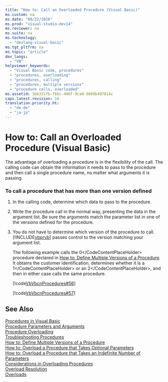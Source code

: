 ```yaml
---
title: "How to: Call an Overloaded Procedure (Visual Basic)"
ms.custom: na
ms.date: "09/22/2016"
ms.prod: "visual-studio-dev14"
ms.reviewer: na
ms.suite: na
ms.technology: 
  - "devlang-visual-basic"
ms.tgt_pltfrm: na
ms.topic: "article"
dev_langs: 
  - "VB"
helpviewer_keywords: 
  - "Visual Basic code, procedures"
  - "procedures, overloading"
  - "procedures, calling"
  - "procedures, multiple versions"
  - "procedure calls, overloaded"
ms.assetid: 3bb331fb-f6bc-406f-9ca0-9609b497014c
caps.latest.revision: 16
translation.priority.ht: 
  - "de-de"
  - "ja-jp"
---
```

# How to: Call an Overloaded Procedure (Visual Basic)
The advantage of overloading a procedure is in the flexibility of the call. The calling code can obtain the information it needs to pass to the procedure and then call a single procedure name, no matter what arguments it is passing.  
  
### To call a procedure that has more than one version defined  
  
1.  In the calling code, determine which data to pass to the procedure.  
  
2.  Write the procedure call in the normal way, presenting the data in the argument list. Be sure the arguments match the parameter list in one of the versions defined for the procedure.  
  
3.  You do not have to determine which version of the procedure to call. [!INCLUDE[vbprvb](../vs140/includes/vbprvb_md.md)] passes control to the version matching your argument list.  
  
     The following example calls the <CodeContentPlaceHolder>0\</CodeContentPlaceHolder> procedure declared in [How to: Define Multiple Versions of a Procedure](../vs140/how-to--define-multiple-versions-of-a-procedure--visual-basic-.md). It obtains the customer identification, determines whether it is a <CodeContentPlaceHolder>1\</CodeContentPlaceHolder> or an <CodeContentPlaceHolder>2\</CodeContentPlaceHolder>, and then in either case calls the same procedure.  
  
     [!code[VbVbcnProcedures#56](../vs140/codesnippet/VisualBasic/how-to--call-an-overloaded-procedure--visual-basic-_1.vb)]  
  
     [!code[VbVbcnProcedures#57](../vs140/codesnippet/VisualBasic/how-to--call-an-overloaded-procedure--visual-basic-_2.vb)]  
  
## See Also  
 [Procedures in Visual Basic](../vs140/procedures-in-visual-basic.md)   
 [Procedure Parameters and Arguments](../vs140/procedure-parameters-and-arguments--visual-basic-.md)   
 [Procedure Overloading](../vs140/procedure-overloading--visual-basic-.md)   
 [Troubleshooting Procedures](../vs140/troubleshooting-procedures--visual-basic-.md)   
 [How to: Define Multiple Versions of a Procedure](../vs140/how-to--define-multiple-versions-of-a-procedure--visual-basic-.md)   
 [How to: Overload a Procedure that Takes Optional Parameters](../vs140/how-to--overload-a-procedure-that-takes-optional-parameters--visual-basic-.md)   
 [How to: Overload a Procedure that Takes an Indefinite Number of Parameters](../vs140/how-to--overload-a-procedure-that-takes-an-indefinite-number-of-parameters--visual-basic-.md)   
 [Considerations in Overloading Procedures](../vs140/considerations-in-overloading-procedures--visual-basic-.md)   
 [Overload Resolution](../vs140/overload-resolution--visual-basic-.md)   
 [Overloads](../vs140/overloads--visual-basic-.md)